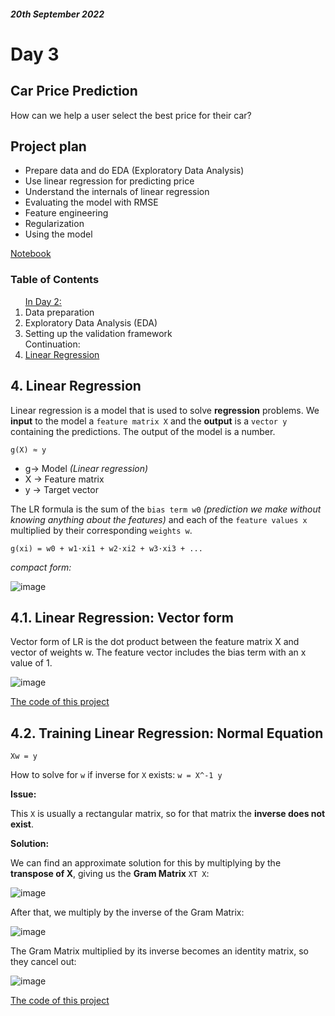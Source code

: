 #### *20th September 2022*
# Day 3


## **Car Price Prediction**
How can we help a user select the best price for their car?

## Project plan
- Prepare data and do EDA (Exploratory Data Analysis)
- Use linear regression for predicting price
- Understand the internals of linear regression
- Evaluating the model with RMSE
- Feature engineering
- Regularization
- Using the model

<a href="https://github.com/SohailaDiab/365-Days-of-AI/blob/main/Week-1/CarPricePrediction.ipynb">Notebook</a>

### Table of Contents

<ol>
  <a href="https://github.com/SohailaDiab/365-Days-of-AI/blob/main/Week-1/Day-2/Day-2.md">In Day 2:</a>
    <li>Data preparation</li>
    <li>Exploratory Data Analysis (EDA)</li>
    <li>Setting up the validation framework</li>
  Continuation:
  <li><a href="#4-linear-regression">Linear Regression</a></li>
</ol>

## 4. Linear Regression

Linear regression is a model that is used to solve **regression** problems.
We **input** to the model a `feature matrix X` and the **output** is a `vector y` containing the predictions.
The output of the model is a number.

``g(X) ≈ y``
* g-> Model *(Linear regression)*
* X -> Feature matrix 
* y -> Target vector

The LR formula is the sum of the `bias term w0` *(prediction we make without knowing anything about the features)* and each of the `feature values x` multiplied by their corresponding `weights w`.

``g(xi) = w0 + w1⋅xi1 + w2⋅xi2 + w3⋅xi3 + ...``

*compact form:*

![image](https://user-images.githubusercontent.com/70928356/191382236-19198e90-8d1b-4c32-90b5-9b17778750ea.png)

## 4.1. Linear Regression: Vector form
Vector form of LR is the dot product between the feature matrix X and vector of weights w. The feature vector includes the bias term with an x value of 1.

![image](https://user-images.githubusercontent.com/70928356/192349796-47258f4c-487b-40d5-82dc-f51b96f321a8.png)

<a href="https://colab.research.google.com/drive/1_zlwG_QLW8IgOUGhL48HCfgT3MKCE8bs?usp=sharing">The code of this project</a>

## 4.2. Training Linear Regression: Normal Equation
`Xw = y`

How to solve for `w` if inverse for `X` exists:
`w = X^-1 y`

**Issue:**

This `X` is usually a rectangular matrix, so for that matrix the **inverse does not exist**.

**Solution:**

We can find an approximate solution for this by multiplying by the **transpose of X**, giving us the **Gram Matrix** `XT X`: 

![image](https://user-images.githubusercontent.com/70928356/192399301-5452c33f-4659-451a-82ce-4869079d42b5.png)

After that, we multiply by the inverse of the Gram Matrix:

![image](https://user-images.githubusercontent.com/70928356/192399513-b5c4d04f-1928-4884-951b-a4c768b09c76.png)


The Gram Matrix multiplied by its inverse becomes an identity matrix, so they cancel out:

![image](https://user-images.githubusercontent.com/70928356/192399581-a0b61b11-2208-4436-ae8f-3c0d0bca8997.png)

<a href="https://colab.research.google.com/drive/1_zlwG_QLW8IgOUGhL48HCfgT3MKCE8bs?usp=sharing">The code of this project</a>

